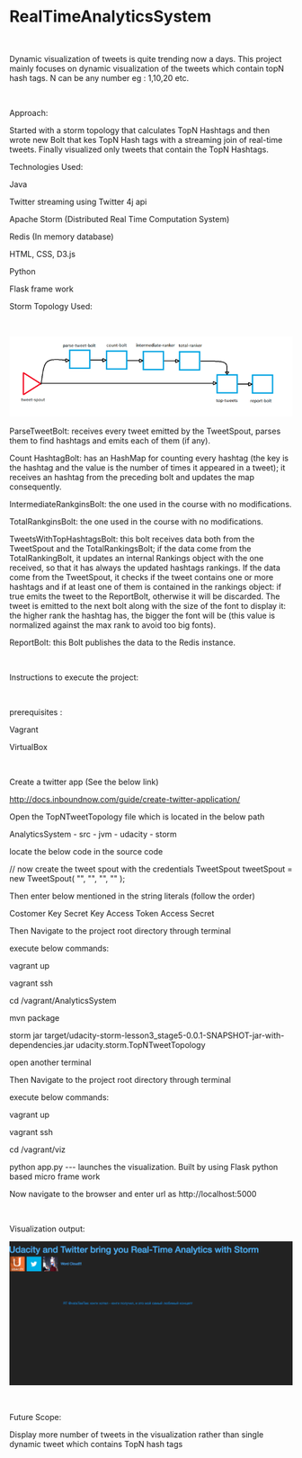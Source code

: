 # RealTimeAnalyticsSystem
  
</br>

Dynamic visualization of tweets is quite trending now a days. This project mainly focuses on dynamic visualization of the tweets which contain topN hash tags. N can be any number eg : 1,10,20 etc.

</br>

Approach:

Started with a storm topology that calculates TopN Hashtags and then wrote new Bolt that kes TopN Hash tags with a streaming join of real-time tweets. Finally visualized only tweets that contain the TopN Hashtags.


Technologies Used:

Java 

Twitter streaming using Twitter 4j api

Apache Storm (Distributed Real Time Computation System)

Redis (In memory database)

HTML, CSS, D3.js 

Python

Flask frame work


Storm Topology Used:

</br>

![alt text](https://github.com/RepakaRamateja/RealTimeAnalyticsSystem/blob/master/topology.png)

ParseTweetBolt: receives every tweet emitted by the TweetSpout, parses them to find hashtags and emits each of them (if any).


Count HashtagBolt: has an HashMap for counting every hashtag (the key is the hashtag and the value is the number of times it appeared in a tweet); it receives an hashtag from the preceding bolt and updates the map consequently.


IntermediateRankginsBolt: the one used in the course with no modifications.

TotalRankginsBolt: the one used in the course with no modifications.


TweetsWithTopHashtagsBolt: this bolt receives data both from the TweetSpout and the TotalRankingsBolt; if the data come from the TotalRankingBolt, it updates an internal Rankings object with the one received, so that it has always the updated hashtags rankings. If the data come from the TweetSpout, it checks if the tweet contains one or more hashtags and if at least one of them is contained in the rankings object: if true emits the tweet to the ReportBolt, otherwise it will be discarded. The tweet is emitted to the next bolt along with the size of the font to display it: the higher rank the hashtag has, the bigger the font will be (this value is normalized against the max rank to avoid too big fonts).


ReportBolt: this Bolt publishes the data to the Redis instance.


</br>

Instructions to execute the project:

</br>

prerequisites : 

Vagrant 

VirtualBox

</br>


Create a twitter app (See the below link)

  http://docs.inboundnow.com/guide/create-twitter-application/


Open the TopNTweetTopology file which is located in the below path 

   AnalyticsSystem - src - jvm - udacity - storm  

   locate the below code in the source code

   // now create the tweet spout with the credentials
    TweetSpout tweetSpout = new TweetSpout(
        "",
        "",
        "",
        ""
    );

Then enter below mentioned in the string literals (follow the order)

Costomer Key
Secret Key
Access Token
Access Secret


Then Navigate to the project root directory through terminal

execute below commands:
   
 vagrant up   

 vagrant ssh

 cd /vagrant/AnalyticsSystem

 mvn package

 storm jar target/udacity-storm-lesson3_stage5-0.0.1-SNAPSHOT-jar-with-dependencies.jar udacity.storm.TopNTweetTopology

 open another terminal

 Then Navigate to the project root directory through terminal

 execute below commands:
   
 vagrant up   

 vagrant ssh

 cd /vagrant/viz

 python app.py  --- launches the visualization. Built by using Flask python based micro frame work

 Now navigate to the browser and enter url as http://localhost:5000

</br>

 Visualization output:

 ![alt text](https://github.com/RepakaRamateja/RealTimeAnalyticsSystem/blob/master/Output.png)

</br>

Future Scope:

Display more number of tweets in the visualization rather than single dynamic tweet which contains TopN hash tags






